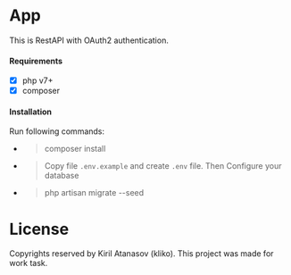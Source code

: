 # App
This is RestAPI with OAuth2 authentication. 

#### Requirements

- [x] php v7+
- [x] composer

#### Installation

Run following commands: 
- > composer install
- > Copy file ```.env.example``` and create ```.env``` file. Then Configure your database
- > php artisan migrate --seed


# License
Copyrights reserved by Kiril Atanasov (kliko). This project was made for work task.
